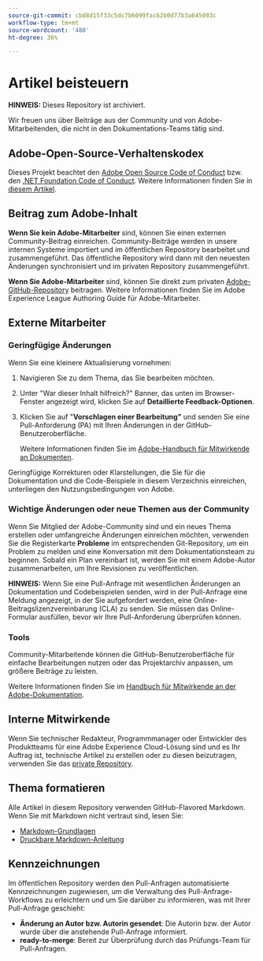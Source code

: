 ```yaml
---
source-git-commit: cbd8d15f33c5dc7b6099fac62b0d77b3a645093c
workflow-type: tm+mt
source-wordcount: '488'
ht-degree: 36%

---
```

# Artikel beisteuern

**HINWEIS:** Dieses Repository ist archiviert.

Wir freuen uns über Beiträge aus der Community und von Adobe-Mitarbeitenden, die nicht in den Dokumentations-Teams tätig sind.

## Adobe-Open-Source-Verhaltenskodex

Dieses Projekt beachtet den [Adobe Open Source Code of Conduct](code-of-conduct.md) bzw. den [.NET Foundation Code of Conduct](https://dotnetfoundation.org/code-of-conduct). Weitere Informationen finden Sie in [diesem Artikel](contributing.md).

## Beitrag zum Adobe-Inhalt

**Wenn Sie kein Adobe-Mitarbeiter** sind, können Sie einen externen Community-Beitrag einreichen. Community-Beiträge werden in unsere internen Systeme importiert und im öffentlichen Repository bearbeitet und zusammengeführt. Das öffentliche Repository wird dann mit den neuesten Änderungen synchronisiert und im privaten Repository zusammengeführt.

**Wenn Sie Adobe-Mitarbeiter** sind, können Sie direkt zum privaten [Adobe-GitHub-Repository](https://git.corp.adobe.com/AdobeDocs/) beitragen. Weitere Informationen finden Sie im Adobe Experience League Authoring Guide für Adobe-Mitarbeiter.

## Externe Mitarbeiter

### Geringfügige Änderungen

Wenn Sie eine kleinere Aktualisierung vornehmen:

1. Navigieren Sie zu dem Thema, das Sie bearbeiten möchten.
1. Unter &quot;War dieser Inhalt hilfreich?&quot; Banner, das unten im Browser-Fenster angezeigt wird, klicken Sie auf **Detaillierte Feedback-Optionen**.
1. Klicken Sie auf &quot;**Vorschlagen einer Bearbeitung&quot;** und senden Sie eine Pull-Anforderung (PA) mit Ihren Änderungen in der GitHub-Benutzeroberfläche.

   Weitere Informationen finden Sie im [Adobe-Handbuch für Mitwirkende an Dokumenten](https://experienceleague.adobe.com/docs/contributor/contributor-guide/introduction.html?lang=de).

Geringfügige Korrekturen oder Klarstellungen, die Sie für die Dokumentation und die Code-Beispiele in diesem Verzeichnis einreichen, unterliegen den Nutzungsbedingungen von Adobe.

### Wichtige Änderungen oder neue Themen aus der Community

Wenn Sie Mitglied der Adobe-Community sind und ein neues Thema erstellen oder umfangreiche Änderungen einreichen möchten, verwenden Sie die Registerkarte **Probleme** im entsprechenden Git-Repository, um ein Problem zu melden und eine Konversation mit dem Dokumentationsteam zu beginnen. Sobald ein Plan vereinbart ist, werden Sie mit einem Adobe-Autor zusammenarbeiten, um Ihre Revisionen zu veröffentlichen.

**HINWEIS:** Wenn Sie eine Pull-Anfrage mit wesentlichen Änderungen an Dokumentation und Codebeispielen senden, wird in der Pull-Anfrage eine Meldung angezeigt, in der Sie aufgefordert werden, eine Online-Beitragslizenzvereinbarung (CLA) zu senden. Sie müssen das Online-Formular ausfüllen, bevor wir Ihre Pull-Anforderung überprüfen können.

### Tools

Community-Mitarbeitende können die GitHub-Benutzeroberfläche für einfache Bearbeitungen nutzen oder das Projektarchiv anpassen, um größere Beiträge zu leisten.

Weitere Informationen finden Sie im [Handbuch für Mitwirkende an der Adobe-Dokumentation](https://experienceleague.adobe.com/docs/contributor/contributor-guide/introduction.html?lang=de).

## Interne Mitwirkende

Wenn Sie technischer Redakteur, Programmmanager oder Entwickler des Produktteams für eine Adobe Experience Cloud-Lösung sind und es Ihr Auftrag ist, technische Artikel zu erstellen oder zu diesen beizutragen, verwenden Sie das [private Repository](https://git.corp.adobe.com/AdobeDocs).

## Thema formatieren

Alle Artikel in diesem Repository verwenden GitHub-Flavored Markdown. Wenn Sie mit Markdown nicht vertraut sind, lesen Sie:

* [Markdown-Grundlagen](https://docs.github.com/de/get-started/writing-on-github/getting-started-with-writing-and-formatting-on-github)
* [Druckbare Markdown-Anleitung](https://guides.github.com/pdfs/markdown-cheatsheet-online.pdf)

## Kennzeichnungen

Im öffentlichen Repository werden den Pull-Anfragen automatisierte Kennzeichnungen zugewiesen, um die Verwaltung des Pull-Anfrage-Workflows zu erleichtern und um Sie darüber zu informieren, was mit Ihrer Pull-Anfrage geschieht:

* **Änderung an Autor bzw. Autorin gesendet**: Die Autorin bzw. der Autor wurde über die anstehende Pull-Anfrage informiert.
* **ready-to-merge**: Bereit zur Überprüfung durch das Prüfungs-Team für Pull-Anfragen.
